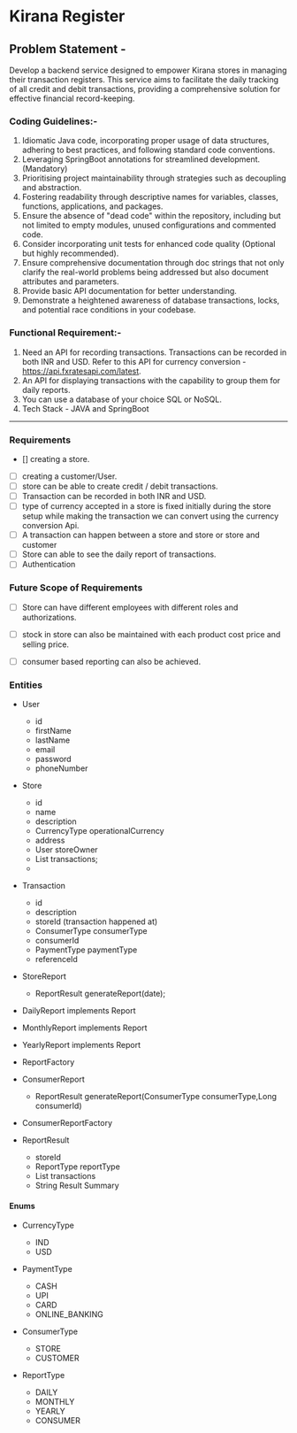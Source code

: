 # Kirana Register
## Problem Statement -
Develop a backend service designed to empower Kirana stores in managing their
transaction registers. This service aims to facilitate the daily tracking of all credit and debit
transactions, providing a comprehensive solution for effective financial record-keeping.
### Coding Guidelines:-
1. Idiomatic Java code, incorporating proper usage of data structures, adhering to best
   practices, and following standard code conventions.
2. Leveraging SpringBoot annotations for streamlined development. (Mandatory)
3. Prioritising project maintainability through strategies such as decoupling and
   abstraction.
4. Fostering readability through descriptive names for variables, classes, functions,
   applications, and packages.
5. Ensure the absence of "dead code" within the repository, including but not limited to
   empty modules, unused configurations and commented code.
6. Consider incorporating unit tests for enhanced code quality (Optional but highly
   recommended).
7. Ensure comprehensive documentation through doc strings that not only clarify the
   real-world problems being addressed but also document attributes and parameters.
8. Provide basic API documentation for better understanding.
9. Demonstrate a heightened awareness of database transactions, locks, and potential
   race conditions in your codebase. 
### Functional Requirement:-
1. Need an API for recording transactions. Transactions can be recorded in both INR
   and USD. Refer to this API for currency conversion -
   https://api.fxratesapi.com/latest.
2. An API for displaying transactions with the capability to group them for daily reports.
3. You can use a database of your choice SQL or NoSQL.
4. Tech Stack - JAVA and SpringBoot


------------------------------------------------


### Requirements


- [] creating a store.
- [ ] creating a customer/User.
- [ ] store can be able to create credit / debit transactions.
- [ ] Transaction can be recorded in both INR and USD.
- [ ] type of currency accepted in a store is fixed initially during the store setup while making the transaction we can convert using the currency conversion Api.
- [ ] A transaction can happen between a store and store or store and customer
- [ ] Store can able to see the daily report of transactions.
- [ ] Authentication

### Future Scope of Requirements

- [ ] Store can have different employees with different roles and authorizations.
- [ ] stock in store can also be maintained with each product cost price and selling price.
- [ ] consumer based reporting can also be achieved.


### Entities 

- User
  - id
  - firstName
  - lastName
  - email
  - password
  - phoneNumber

- Store
  - id
  - name
  - description
  - CurrencyType operationalCurrency
  - address
  - User storeOwner
  - List<Transaction> transactions;
  - 

- Transaction
  - id
  - description
  - storeId (transaction happened at)
  - ConsumerType consumerType
  - consumerId
  - PaymentType paymentType
  - referenceId

- StoreReport
  - ReportResult generateReport(date);
- DailyReport implements Report
- MonthlyReport implements Report
- YearlyReport implements Report
- ReportFactory

- ConsumerReport
  - ReportResult generateReport(ConsumerType consumerType,Long consumerId)
- ConsumerReportFactory

- ReportResult
  - storeId
  - ReportType reportType
  - List<Transaction> transactions
  - String Result Summary 


   
#### Enums 

- CurrencyType
  - IND
  - USD
  
- PaymentType
  - CASH
  - UPI
  - CARD
  - ONLINE_BANKING
- ConsumerType
  - STORE
  - CUSTOMER
- ReportType
  - DAILY
  - MONTHLY
  - YEARLY
  - CONSUMER